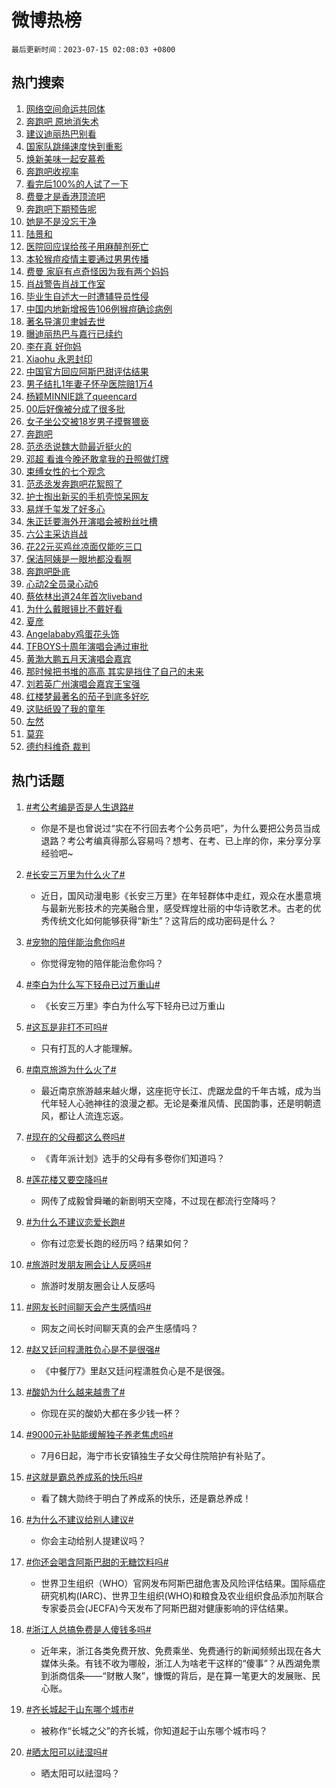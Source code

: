 # 微博热榜

`最后更新时间：2023-07-15 02:08:03 +0800`

## 热门搜索

1. [网络空间命运共同体](https://m.weibo.cn/search?containerid=100103type%3D1%26t%3D10%26q%3D%23%E7%BD%91%E7%BB%9C%E7%A9%BA%E9%97%B4%E5%91%BD%E8%BF%90%E5%85%B1%E5%90%8C%E4%BD%93%23&stream_entry_id=51&isnewpage=1&extparam=seat%3D1%26pos%3D0%26c_type%3D51%26dgr%3D0%26cate%3D10103%26stream_entry_id%3D51%26filter_type%3Drealtimehot%26display_time%3D1689358082%26pre_seqid%3D168935808264001754417&luicode=10000011&lfid=106003type%253D25%2526t%253D3%2526disable_hot%253D1%2526filter_type%253Drealtimehot)
1. [奔跑吧 原地消失术](https://m.weibo.cn/search?containerid=100103type%3D1%26t%3D10%26q%3D%E5%A5%94%E8%B7%91%E5%90%A7+%E5%8E%9F%E5%9C%B0%E6%B6%88%E5%A4%B1%E6%9C%AF&stream_entry_id=31&isnewpage=1&extparam=seat%3D1%26band_rank%3D1%26flag%3D16%26dgr%3D0%26lcate%3D5001%26filter_type%3Drealtimehot%26stream_entry_id%3D31%26pos%3D0%26c_type%3D31%26realpos%3D1%26q%3D%25E5%25A5%2594%25E8%25B7%2591%25E5%2590%25A7%2520%25E5%258E%259F%25E5%259C%25B0%25E6%25B6%2588%25E5%25A4%25B1%25E6%259C%25AF%26cate%3D5001%26display_time%3D1689358082%26pre_seqid%3D168935808264001754417&luicode=10000011&lfid=106003type%253D25%2526t%253D3%2526disable_hot%253D1%2526filter_type%253Drealtimehot)
1. [建议迪丽热巴别看](https://m.weibo.cn/search?containerid=100103type%3D1%26t%3D10%26q%3D%23%E5%BB%BA%E8%AE%AE%E8%BF%AA%E4%B8%BD%E7%83%AD%E5%B7%B4%E5%88%AB%E7%9C%8B%23&stream_entry_id=31&isnewpage=1&extparam=seat%3D1%26band_rank%3D2%26flag%3D2%26dgr%3D0%26lcate%3D5001%26filter_type%3Drealtimehot%26stream_entry_id%3D31%26pos%3D1%26c_type%3D31%26realpos%3D2%26q%3D%2523%25E5%25BB%25BA%25E8%25AE%25AE%25E8%25BF%25AA%25E4%25B8%25BD%25E7%2583%25AD%25E5%25B7%25B4%25E5%2588%25AB%25E7%259C%258B%2523%26cate%3D5001%26display_time%3D1689358082%26pre_seqid%3D168935808264001754417&luicode=10000011&lfid=106003type%253D25%2526t%253D3%2526disable_hot%253D1%2526filter_type%253Drealtimehot)
1. [国家队跳绳速度快到重影](https://m.weibo.cn/search?containerid=100103type%3D1%26t%3D10%26q%3D%23%E5%9B%BD%E5%AE%B6%E9%98%9F%E8%B7%B3%E7%BB%B3%E9%80%9F%E5%BA%A6%E5%BF%AB%E5%88%B0%E9%87%8D%E5%BD%B1%23&stream_entry_id=31&isnewpage=1&extparam=seat%3D1%26band_rank%3D3%26flag%3D0%26dgr%3D0%26lcate%3D5001%26filter_type%3Drealtimehot%26stream_entry_id%3D31%26pos%3D2%26c_type%3D31%26realpos%3D3%26q%3D%2523%25E5%259B%25BD%25E5%25AE%25B6%25E9%2598%259F%25E8%25B7%25B3%25E7%25BB%25B3%25E9%2580%259F%25E5%25BA%25A6%25E5%25BF%25AB%25E5%2588%25B0%25E9%2587%258D%25E5%25BD%25B1%2523%26cate%3D5001%26display_time%3D1689358082%26pre_seqid%3D168935808264001754417&luicode=10000011&lfid=106003type%253D25%2526t%253D3%2526disable_hot%253D1%2526filter_type%253Drealtimehot)
1. [焕新美味一起安慕希](https://m.weibo.cn/search?containerid=100103type%3D1%26t%3D10%26q%3D%23%E7%84%95%E6%96%B0%E7%BE%8E%E5%91%B3%E4%B8%80%E8%B5%B7%E5%AE%89%E6%85%95%E5%B8%8C%23&stream_entry_id=31&isnewpage=1&extparam=seat%3D1%26band_rank%3D4%26is_ad_pos%3D1%26topic_ad%3D1%26lcate%3D5001%26cate%3D5001%26adid%3D196207%26c_type%3D31%26dgr%3D0%26q%3D%2523%25E7%2584%2595%25E6%2596%25B0%25E7%25BE%258E%25E5%2591%25B3%25E4%25B8%2580%25E8%25B5%25B7%25E5%25AE%2589%25E6%2585%2595%25E5%25B8%258C%2523%26filter_type%3Drealtimehot%26pos%3D3%26stream_entry_id%3D31%26display_time%3D1689358082%26pre_seqid%3D168935808264001754417&luicode=10000011&lfid=106003type%253D25%2526t%253D3%2526disable_hot%253D1%2526filter_type%253Drealtimehot)
1. [奔跑吧收视率](https://m.weibo.cn/search?containerid=100103type%3D1%26t%3D10%26q%3D%E5%A5%94%E8%B7%91%E5%90%A7%E6%94%B6%E8%A7%86%E7%8E%87&stream_entry_id=31&isnewpage=1&extparam=seat%3D1%26band_rank%3D4%26flag%3D0%26dgr%3D0%26lcate%3D5001%26filter_type%3Drealtimehot%26stream_entry_id%3D31%26pos%3D4%26c_type%3D31%26realpos%3D4%26q%3D%25E5%25A5%2594%25E8%25B7%2591%25E5%2590%25A7%25E6%2594%25B6%25E8%25A7%2586%25E7%258E%2587%26cate%3D5001%26display_time%3D1689358082%26pre_seqid%3D168935808264001754417&luicode=10000011&lfid=106003type%253D25%2526t%253D3%2526disable_hot%253D1%2526filter_type%253Drealtimehot)
1. [看完后100%的人试了一下](https://m.weibo.cn/search?containerid=100103type%3D1%26t%3D10%26q%3D%23%E7%9C%8B%E5%AE%8C%E5%90%8E100%25%E7%9A%84%E4%BA%BA%E8%AF%95%E4%BA%86%E4%B8%80%E4%B8%8B%23&stream_entry_id=31&isnewpage=1&extparam=seat%3D1%26band_rank%3D5%26flag%3D32768%26dgr%3D0%26lcate%3D5001%26filter_type%3Drealtimehot%26stream_entry_id%3D31%26pos%3D5%26c_type%3D31%26realpos%3D5%26q%3D%2523%25E7%259C%258B%25E5%25AE%258C%25E5%2590%258E100%2525%25E7%259A%2584%25E4%25BA%25BA%25E8%25AF%2595%25E4%25BA%2586%25E4%25B8%2580%25E4%25B8%258B%2523%26cate%3D5001%26display_time%3D1689358082%26pre_seqid%3D168935808264001754417&luicode=10000011&lfid=106003type%253D25%2526t%253D3%2526disable_hot%253D1%2526filter_type%253Drealtimehot)
1. [费曼才是香港顶流吧](https://m.weibo.cn/search?containerid=100103type%3D1%26t%3D10%26q%3D%23%E8%B4%B9%E6%9B%BC%E6%89%8D%E6%98%AF%E9%A6%99%E6%B8%AF%E9%A1%B6%E6%B5%81%E5%90%A7%23&stream_entry_id=31&isnewpage=1&extparam=seat%3D1%26band_rank%3D6%26flag%3D0%26dgr%3D0%26lcate%3D5001%26filter_type%3Drealtimehot%26stream_entry_id%3D31%26pos%3D6%26c_type%3D31%26realpos%3D6%26q%3D%2523%25E8%25B4%25B9%25E6%259B%25BC%25E6%2589%258D%25E6%2598%25AF%25E9%25A6%2599%25E6%25B8%25AF%25E9%25A1%25B6%25E6%25B5%2581%25E5%2590%25A7%2523%26cate%3D5001%26display_time%3D1689358082%26pre_seqid%3D168935808264001754417&luicode=10000011&lfid=106003type%253D25%2526t%253D3%2526disable_hot%253D1%2526filter_type%253Drealtimehot)
1. [奔跑吧下期预告呢](https://m.weibo.cn/search?containerid=100103type%3D1%26t%3D10%26q%3D%23%E5%A5%94%E8%B7%91%E5%90%A7%E4%B8%8B%E6%9C%9F%E9%A2%84%E5%91%8A%E5%91%A2%23&stream_entry_id=31&isnewpage=1&extparam=seat%3D1%26band_rank%3D7%26flag%3D0%26dgr%3D0%26lcate%3D5001%26filter_type%3Drealtimehot%26stream_entry_id%3D31%26pos%3D7%26c_type%3D31%26realpos%3D7%26q%3D%2523%25E5%25A5%2594%25E8%25B7%2591%25E5%2590%25A7%25E4%25B8%258B%25E6%259C%259F%25E9%25A2%2584%25E5%2591%258A%25E5%2591%25A2%2523%26cate%3D5001%26display_time%3D1689358082%26pre_seqid%3D168935808264001754417&luicode=10000011&lfid=106003type%253D25%2526t%253D3%2526disable_hot%253D1%2526filter_type%253Drealtimehot)
1. [她是不是没忘干净](https://m.weibo.cn/search?containerid=100103type%3D1%26t%3D10%26q%3D%E5%A5%B9%E6%98%AF%E4%B8%8D%E6%98%AF%E6%B2%A1%E5%BF%98%E5%B9%B2%E5%87%80&stream_entry_id=31&isnewpage=1&extparam=seat%3D1%26band_rank%3D8%26flag%3D0%26dgr%3D0%26lcate%3D5001%26filter_type%3Drealtimehot%26stream_entry_id%3D31%26pos%3D8%26c_type%3D31%26realpos%3D8%26q%3D%25E5%25A5%25B9%25E6%2598%25AF%25E4%25B8%258D%25E6%2598%25AF%25E6%25B2%25A1%25E5%25BF%2598%25E5%25B9%25B2%25E5%2587%2580%26cate%3D5001%26display_time%3D1689358082%26pre_seqid%3D168935808264001754417&luicode=10000011&lfid=106003type%253D25%2526t%253D3%2526disable_hot%253D1%2526filter_type%253Drealtimehot)
1. [陆景和](https://m.weibo.cn/search?containerid=100103type%3D1%26t%3D10%26q%3D%E9%99%86%E6%99%AF%E5%92%8C&stream_entry_id=31&isnewpage=1&extparam=seat%3D1%26band_rank%3D9%26flag%3D0%26dgr%3D0%26lcate%3D5001%26filter_type%3Drealtimehot%26stream_entry_id%3D31%26pos%3D9%26c_type%3D31%26realpos%3D9%26q%3D%25E9%2599%2586%25E6%2599%25AF%25E5%2592%258C%26cate%3D5001%26display_time%3D1689358082%26pre_seqid%3D168935808264001754417&luicode=10000011&lfid=106003type%253D25%2526t%253D3%2526disable_hot%253D1%2526filter_type%253Drealtimehot)
1. [医院回应误给孩子用麻醉剂死亡](https://m.weibo.cn/search?containerid=100103type%3D1%26t%3D10%26q%3D%23%E5%8C%BB%E9%99%A2%E5%9B%9E%E5%BA%94%E8%AF%AF%E7%BB%99%E5%AD%A9%E5%AD%90%E7%94%A8%E9%BA%BB%E9%86%89%E5%89%82%E6%AD%BB%E4%BA%A1%23&stream_entry_id=31&isnewpage=1&extparam=seat%3D1%26band_rank%3D10%26flag%3D0%26dgr%3D0%26lcate%3D5001%26filter_type%3Drealtimehot%26stream_entry_id%3D31%26pos%3D10%26c_type%3D31%26realpos%3D10%26q%3D%2523%25E5%258C%25BB%25E9%2599%25A2%25E5%259B%259E%25E5%25BA%2594%25E8%25AF%25AF%25E7%25BB%2599%25E5%25AD%25A9%25E5%25AD%2590%25E7%2594%25A8%25E9%25BA%25BB%25E9%2586%2589%25E5%2589%2582%25E6%25AD%25BB%25E4%25BA%25A1%2523%26cate%3D5001%26display_time%3D1689358082%26pre_seqid%3D168935808264001754417&luicode=10000011&lfid=106003type%253D25%2526t%253D3%2526disable_hot%253D1%2526filter_type%253Drealtimehot)
1. [本轮猴痘疫情主要通过男男传播](https://m.weibo.cn/search?containerid=100103type%3D1%26t%3D10%26q%3D%23%E6%9C%AC%E8%BD%AE%E7%8C%B4%E7%97%98%E7%96%AB%E6%83%85%E4%B8%BB%E8%A6%81%E9%80%9A%E8%BF%87%E7%94%B7%E7%94%B7%E4%BC%A0%E6%92%AD%23&stream_entry_id=31&isnewpage=1&extparam=seat%3D1%26band_rank%3D11%26flag%3D0%26dgr%3D0%26lcate%3D5001%26filter_type%3Drealtimehot%26stream_entry_id%3D31%26pos%3D11%26c_type%3D31%26realpos%3D11%26q%3D%2523%25E6%259C%25AC%25E8%25BD%25AE%25E7%258C%25B4%25E7%2597%2598%25E7%2596%25AB%25E6%2583%2585%25E4%25B8%25BB%25E8%25A6%2581%25E9%2580%259A%25E8%25BF%2587%25E7%2594%25B7%25E7%2594%25B7%25E4%25BC%25A0%25E6%2592%25AD%2523%26cate%3D5001%26display_time%3D1689358082%26pre_seqid%3D168935808264001754417&luicode=10000011&lfid=106003type%253D25%2526t%253D3%2526disable_hot%253D1%2526filter_type%253Drealtimehot)
1. [费曼 家庭有点奇怪因为我有两个妈妈](https://m.weibo.cn/search?containerid=100103type%3D1%26t%3D10%26q%3D%E8%B4%B9%E6%9B%BC+%E5%AE%B6%E5%BA%AD%E6%9C%89%E7%82%B9%E5%A5%87%E6%80%AA%E5%9B%A0%E4%B8%BA%E6%88%91%E6%9C%89%E4%B8%A4%E4%B8%AA%E5%A6%88%E5%A6%88&stream_entry_id=31&isnewpage=1&extparam=seat%3D1%26band_rank%3D12%26flag%3D0%26dgr%3D0%26lcate%3D5001%26filter_type%3Drealtimehot%26stream_entry_id%3D31%26pos%3D12%26c_type%3D31%26realpos%3D12%26q%3D%25E8%25B4%25B9%25E6%259B%25BC%2520%25E5%25AE%25B6%25E5%25BA%25AD%25E6%259C%2589%25E7%2582%25B9%25E5%25A5%2587%25E6%2580%25AA%25E5%259B%25A0%25E4%25B8%25BA%25E6%2588%2591%25E6%259C%2589%25E4%25B8%25A4%25E4%25B8%25AA%25E5%25A6%2588%25E5%25A6%2588%26cate%3D5001%26display_time%3D1689358082%26pre_seqid%3D168935808264001754417&luicode=10000011&lfid=106003type%253D25%2526t%253D3%2526disable_hot%253D1%2526filter_type%253Drealtimehot)
1. [肖战警告肖战工作室](https://m.weibo.cn/search?containerid=100103type%3D1%26t%3D10%26q%3D%23%E8%82%96%E6%88%98%E8%AD%A6%E5%91%8A%E8%82%96%E6%88%98%E5%B7%A5%E4%BD%9C%E5%AE%A4%23&stream_entry_id=31&isnewpage=1&extparam=seat%3D1%26band_rank%3D13%26flag%3D0%26dgr%3D0%26lcate%3D5001%26filter_type%3Drealtimehot%26stream_entry_id%3D31%26pos%3D13%26c_type%3D31%26realpos%3D13%26q%3D%2523%25E8%2582%2596%25E6%2588%2598%25E8%25AD%25A6%25E5%2591%258A%25E8%2582%2596%25E6%2588%2598%25E5%25B7%25A5%25E4%25BD%259C%25E5%25AE%25A4%2523%26cate%3D5001%26display_time%3D1689358082%26pre_seqid%3D168935808264001754417&luicode=10000011&lfid=106003type%253D25%2526t%253D3%2526disable_hot%253D1%2526filter_type%253Drealtimehot)
1. [毕业生自述大一时遭辅导员性侵](https://m.weibo.cn/search?containerid=100103type%3D1%26t%3D10%26q%3D%23%E6%AF%95%E4%B8%9A%E7%94%9F%E8%87%AA%E8%BF%B0%E5%A4%A7%E4%B8%80%E6%97%B6%E9%81%AD%E8%BE%85%E5%AF%BC%E5%91%98%E6%80%A7%E4%BE%B5%23&stream_entry_id=31&isnewpage=1&extparam=seat%3D1%26band_rank%3D14%26flag%3D0%26dgr%3D0%26lcate%3D5001%26filter_type%3Drealtimehot%26stream_entry_id%3D31%26pos%3D14%26c_type%3D31%26realpos%3D14%26q%3D%2523%25E6%25AF%2595%25E4%25B8%259A%25E7%2594%259F%25E8%2587%25AA%25E8%25BF%25B0%25E5%25A4%25A7%25E4%25B8%2580%25E6%2597%25B6%25E9%2581%25AD%25E8%25BE%2585%25E5%25AF%25BC%25E5%2591%2598%25E6%2580%25A7%25E4%25BE%25B5%2523%26cate%3D5001%26display_time%3D1689358082%26pre_seqid%3D168935808264001754417&luicode=10000011&lfid=106003type%253D25%2526t%253D3%2526disable_hot%253D1%2526filter_type%253Drealtimehot)
1. [中国内地新增报告106例猴痘确诊病例](https://m.weibo.cn/search?containerid=100103type%3D1%26t%3D10%26q%3D%23%E4%B8%AD%E5%9B%BD%E5%86%85%E5%9C%B0%E6%96%B0%E5%A2%9E%E6%8A%A5%E5%91%8A106%E4%BE%8B%E7%8C%B4%E7%97%98%E7%A1%AE%E8%AF%8A%E7%97%85%E4%BE%8B%23&stream_entry_id=31&isnewpage=1&extparam=seat%3D1%26band_rank%3D15%26flag%3D0%26dgr%3D0%26lcate%3D5001%26filter_type%3Drealtimehot%26stream_entry_id%3D31%26pos%3D15%26c_type%3D31%26realpos%3D15%26q%3D%2523%25E4%25B8%25AD%25E5%259B%25BD%25E5%2586%2585%25E5%259C%25B0%25E6%2596%25B0%25E5%25A2%259E%25E6%258A%25A5%25E5%2591%258A106%25E4%25BE%258B%25E7%258C%25B4%25E7%2597%2598%25E7%25A1%25AE%25E8%25AF%258A%25E7%2597%2585%25E4%25BE%258B%2523%26cate%3D5001%26display_time%3D1689358082%26pre_seqid%3D168935808264001754417&luicode=10000011&lfid=106003type%253D25%2526t%253D3%2526disable_hot%253D1%2526filter_type%253Drealtimehot)
1. [著名导演贝聿娍去世](https://m.weibo.cn/search?containerid=100103type%3D1%26t%3D10%26q%3D%23%E8%91%97%E5%90%8D%E5%AF%BC%E6%BC%94%E8%B4%9D%E8%81%BF%E5%A8%8D%E5%8E%BB%E4%B8%96%23&stream_entry_id=31&isnewpage=1&extparam=seat%3D1%26band_rank%3D16%26flag%3D0%26dgr%3D0%26lcate%3D5001%26filter_type%3Drealtimehot%26stream_entry_id%3D31%26pos%3D16%26c_type%3D31%26realpos%3D16%26q%3D%2523%25E8%2591%2597%25E5%2590%258D%25E5%25AF%25BC%25E6%25BC%2594%25E8%25B4%259D%25E8%2581%25BF%25E5%25A8%258D%25E5%258E%25BB%25E4%25B8%2596%2523%26cate%3D5001%26display_time%3D1689358082%26pre_seqid%3D168935808264001754417&luicode=10000011&lfid=106003type%253D25%2526t%253D3%2526disable_hot%253D1%2526filter_type%253Drealtimehot)
1. [曝迪丽热巴与嘉行已续约](https://m.weibo.cn/search?containerid=100103type%3D1%26t%3D10%26q%3D%23%E6%9B%9D%E8%BF%AA%E4%B8%BD%E7%83%AD%E5%B7%B4%E4%B8%8E%E5%98%89%E8%A1%8C%E5%B7%B2%E7%BB%AD%E7%BA%A6%23&stream_entry_id=31&isnewpage=1&extparam=seat%3D1%26band_rank%3D17%26flag%3D0%26dgr%3D0%26lcate%3D5001%26filter_type%3Drealtimehot%26stream_entry_id%3D31%26pos%3D17%26c_type%3D31%26realpos%3D17%26q%3D%2523%25E6%259B%259D%25E8%25BF%25AA%25E4%25B8%25BD%25E7%2583%25AD%25E5%25B7%25B4%25E4%25B8%258E%25E5%2598%2589%25E8%25A1%258C%25E5%25B7%25B2%25E7%25BB%25AD%25E7%25BA%25A6%2523%26cate%3D5001%26display_time%3D1689358082%26pre_seqid%3D168935808264001754417&luicode=10000011&lfid=106003type%253D25%2526t%253D3%2526disable_hot%253D1%2526filter_type%253Drealtimehot)
1. [李在真 好你妈](https://m.weibo.cn/search?containerid=100103type%3D1%26t%3D10%26q%3D%E6%9D%8E%E5%9C%A8%E7%9C%9F+%E5%A5%BD%E4%BD%A0%E5%A6%88&stream_entry_id=31&isnewpage=1&extparam=seat%3D1%26band_rank%3D18%26flag%3D0%26dgr%3D0%26lcate%3D5001%26filter_type%3Drealtimehot%26stream_entry_id%3D31%26pos%3D18%26c_type%3D31%26realpos%3D18%26q%3D%25E6%259D%258E%25E5%259C%25A8%25E7%259C%259F%2520%25E5%25A5%25BD%25E4%25BD%25A0%25E5%25A6%2588%26cate%3D5001%26display_time%3D1689358082%26pre_seqid%3D168935808264001754417&luicode=10000011&lfid=106003type%253D25%2526t%253D3%2526disable_hot%253D1%2526filter_type%253Drealtimehot)
1. [Xiaohu 永恩封印](https://m.weibo.cn/search?containerid=100103type%3D1%26t%3D10%26q%3DXiaohu+%E6%B0%B8%E6%81%A9%E5%B0%81%E5%8D%B0&stream_entry_id=31&isnewpage=1&extparam=seat%3D1%26band_rank%3D19%26flag%3D0%26dgr%3D0%26lcate%3D5001%26filter_type%3Drealtimehot%26stream_entry_id%3D31%26pos%3D19%26c_type%3D31%26realpos%3D19%26q%3DXiaohu%2520%25E6%25B0%25B8%25E6%2581%25A9%25E5%25B0%2581%25E5%258D%25B0%26cate%3D5001%26display_time%3D1689358082%26pre_seqid%3D168935808264001754417&luicode=10000011&lfid=106003type%253D25%2526t%253D3%2526disable_hot%253D1%2526filter_type%253Drealtimehot)
1. [中国官方回应阿斯巴甜评估结果](https://m.weibo.cn/search?containerid=100103type%3D1%26t%3D10%26q%3D%23%E4%B8%AD%E5%9B%BD%E5%AE%98%E6%96%B9%E5%9B%9E%E5%BA%94%E9%98%BF%E6%96%AF%E5%B7%B4%E7%94%9C%E8%AF%84%E4%BC%B0%E7%BB%93%E6%9E%9C%23&stream_entry_id=31&isnewpage=1&extparam=seat%3D1%26band_rank%3D20%26flag%3D0%26dgr%3D0%26lcate%3D5001%26filter_type%3Drealtimehot%26stream_entry_id%3D31%26pos%3D20%26c_type%3D31%26realpos%3D20%26q%3D%2523%25E4%25B8%25AD%25E5%259B%25BD%25E5%25AE%2598%25E6%2596%25B9%25E5%259B%259E%25E5%25BA%2594%25E9%2598%25BF%25E6%2596%25AF%25E5%25B7%25B4%25E7%2594%259C%25E8%25AF%2584%25E4%25BC%25B0%25E7%25BB%2593%25E6%259E%259C%2523%26cate%3D5001%26display_time%3D1689358082%26pre_seqid%3D168935808264001754417&luicode=10000011&lfid=106003type%253D25%2526t%253D3%2526disable_hot%253D1%2526filter_type%253Drealtimehot)
1. [男子结扎1年妻子怀孕医院赔1万4](https://m.weibo.cn/search?containerid=100103type%3D1%26t%3D10%26q%3D%23%E7%94%B7%E5%AD%90%E7%BB%93%E6%89%8E1%E5%B9%B4%E5%A6%BB%E5%AD%90%E6%80%80%E5%AD%95%E5%8C%BB%E9%99%A2%E8%B5%941%E4%B8%874%23&stream_entry_id=31&isnewpage=1&extparam=seat%3D1%26band_rank%3D21%26flag%3D0%26dgr%3D0%26lcate%3D5001%26filter_type%3Drealtimehot%26stream_entry_id%3D31%26pos%3D21%26c_type%3D31%26realpos%3D21%26q%3D%2523%25E7%2594%25B7%25E5%25AD%2590%25E7%25BB%2593%25E6%2589%258E1%25E5%25B9%25B4%25E5%25A6%25BB%25E5%25AD%2590%25E6%2580%2580%25E5%25AD%2595%25E5%258C%25BB%25E9%2599%25A2%25E8%25B5%25941%25E4%25B8%25874%2523%26cate%3D5001%26display_time%3D1689358082%26pre_seqid%3D168935808264001754417&luicode=10000011&lfid=106003type%253D25%2526t%253D3%2526disable_hot%253D1%2526filter_type%253Drealtimehot)
1. [杨颖MINNIE跳了queencard](https://m.weibo.cn/search?containerid=100103type%3D1%26t%3D10%26q%3D%23%E6%9D%A8%E9%A2%96MINNIE%E8%B7%B3%E4%BA%86queencard%23&stream_entry_id=31&isnewpage=1&extparam=seat%3D1%26band_rank%3D22%26flag%3D0%26dgr%3D0%26lcate%3D5001%26filter_type%3Drealtimehot%26stream_entry_id%3D31%26pos%3D22%26c_type%3D31%26realpos%3D22%26q%3D%2523%25E6%259D%25A8%25E9%25A2%2596MINNIE%25E8%25B7%25B3%25E4%25BA%2586queencard%2523%26cate%3D5001%26display_time%3D1689358082%26pre_seqid%3D168935808264001754417&luicode=10000011&lfid=106003type%253D25%2526t%253D3%2526disable_hot%253D1%2526filter_type%253Drealtimehot)
1. [00后好像被分成了很多批](https://m.weibo.cn/search?containerid=100103type%3D1%26t%3D10%26q%3D00%E5%90%8E%E5%A5%BD%E5%83%8F%E8%A2%AB%E5%88%86%E6%88%90%E4%BA%86%E5%BE%88%E5%A4%9A%E6%89%B9&stream_entry_id=31&isnewpage=1&extparam=seat%3D1%26band_rank%3D23%26flag%3D0%26dgr%3D0%26lcate%3D5001%26filter_type%3Drealtimehot%26stream_entry_id%3D31%26pos%3D23%26c_type%3D31%26realpos%3D23%26q%3D00%25E5%2590%258E%25E5%25A5%25BD%25E5%2583%258F%25E8%25A2%25AB%25E5%2588%2586%25E6%2588%2590%25E4%25BA%2586%25E5%25BE%2588%25E5%25A4%259A%25E6%2589%25B9%26cate%3D5001%26display_time%3D1689358082%26pre_seqid%3D168935808264001754417&luicode=10000011&lfid=106003type%253D25%2526t%253D3%2526disable_hot%253D1%2526filter_type%253Drealtimehot)
1. [女子坐公交被18岁男子摸臀猥亵](https://m.weibo.cn/search?containerid=100103type%3D1%26t%3D10%26q%3D%23%E5%A5%B3%E5%AD%90%E5%9D%90%E5%85%AC%E4%BA%A4%E8%A2%AB18%E5%B2%81%E7%94%B7%E5%AD%90%E6%91%B8%E8%87%80%E7%8C%A5%E4%BA%B5%23&stream_entry_id=31&isnewpage=1&extparam=seat%3D1%26band_rank%3D24%26flag%3D0%26dgr%3D0%26lcate%3D5001%26filter_type%3Drealtimehot%26stream_entry_id%3D31%26pos%3D24%26c_type%3D31%26realpos%3D24%26q%3D%2523%25E5%25A5%25B3%25E5%25AD%2590%25E5%259D%2590%25E5%2585%25AC%25E4%25BA%25A4%25E8%25A2%25AB18%25E5%25B2%2581%25E7%2594%25B7%25E5%25AD%2590%25E6%2591%25B8%25E8%2587%2580%25E7%258C%25A5%25E4%25BA%25B5%2523%26cate%3D5001%26display_time%3D1689358082%26pre_seqid%3D168935808264001754417&luicode=10000011&lfid=106003type%253D25%2526t%253D3%2526disable_hot%253D1%2526filter_type%253Drealtimehot)
1. [奔跑吧](https://m.weibo.cn/search?containerid=100103type%3D1%26t%3D10%26q%3D%E5%A5%94%E8%B7%91%E5%90%A7&stream_entry_id=31&isnewpage=1&extparam=seat%3D1%26band_rank%3D25%26flag%3D0%26dgr%3D0%26lcate%3D5001%26filter_type%3Drealtimehot%26stream_entry_id%3D31%26pos%3D25%26c_type%3D31%26realpos%3D25%26q%3D%25E5%25A5%2594%25E8%25B7%2591%25E5%2590%25A7%26cate%3D5001%26display_time%3D1689358082%26pre_seqid%3D168935808264001754417&luicode=10000011&lfid=106003type%253D25%2526t%253D3%2526disable_hot%253D1%2526filter_type%253Drealtimehot)
1. [范丞丞说魏大勋最近挺火的](https://m.weibo.cn/search?containerid=100103type%3D1%26t%3D10%26q%3D%23%E8%8C%83%E4%B8%9E%E4%B8%9E%E8%AF%B4%E9%AD%8F%E5%A4%A7%E5%8B%8B%E6%9C%80%E8%BF%91%E6%8C%BA%E7%81%AB%E7%9A%84%23&stream_entry_id=31&isnewpage=1&extparam=seat%3D1%26band_rank%3D26%26flag%3D0%26dgr%3D0%26lcate%3D5001%26filter_type%3Drealtimehot%26stream_entry_id%3D31%26pos%3D26%26c_type%3D31%26realpos%3D26%26q%3D%2523%25E8%258C%2583%25E4%25B8%259E%25E4%25B8%259E%25E8%25AF%25B4%25E9%25AD%258F%25E5%25A4%25A7%25E5%258B%258B%25E6%259C%2580%25E8%25BF%2591%25E6%258C%25BA%25E7%2581%25AB%25E7%259A%2584%2523%26cate%3D5001%26display_time%3D1689358082%26pre_seqid%3D168935808264001754417&luicode=10000011&lfid=106003type%253D25%2526t%253D3%2526disable_hot%253D1%2526filter_type%253Drealtimehot)
1. [邓超 看谁今晚还敢拿我的丑照做灯牌](https://m.weibo.cn/search?containerid=100103type%3D1%26t%3D10%26q%3D%E9%82%93%E8%B6%85+%E7%9C%8B%E8%B0%81%E4%BB%8A%E6%99%9A%E8%BF%98%E6%95%A2%E6%8B%BF%E6%88%91%E7%9A%84%E4%B8%91%E7%85%A7%E5%81%9A%E7%81%AF%E7%89%8C&stream_entry_id=31&isnewpage=1&extparam=seat%3D1%26band_rank%3D27%26flag%3D0%26dgr%3D0%26lcate%3D5001%26filter_type%3Drealtimehot%26stream_entry_id%3D31%26pos%3D27%26c_type%3D31%26realpos%3D27%26q%3D%25E9%2582%2593%25E8%25B6%2585%2520%25E7%259C%258B%25E8%25B0%2581%25E4%25BB%258A%25E6%2599%259A%25E8%25BF%2598%25E6%2595%25A2%25E6%258B%25BF%25E6%2588%2591%25E7%259A%2584%25E4%25B8%2591%25E7%2585%25A7%25E5%2581%259A%25E7%2581%25AF%25E7%2589%258C%26cate%3D5001%26display_time%3D1689358082%26pre_seqid%3D168935808264001754417&luicode=10000011&lfid=106003type%253D25%2526t%253D3%2526disable_hot%253D1%2526filter_type%253Drealtimehot)
1. [束缚女性的七个观念](https://m.weibo.cn/search?containerid=100103type%3D1%26t%3D10%26q%3D%E6%9D%9F%E7%BC%9A%E5%A5%B3%E6%80%A7%E7%9A%84%E4%B8%83%E4%B8%AA%E8%A7%82%E5%BF%B5&stream_entry_id=31&isnewpage=1&extparam=seat%3D1%26band_rank%3D28%26flag%3D1%26dgr%3D0%26lcate%3D5001%26filter_type%3Drealtimehot%26stream_entry_id%3D31%26pos%3D28%26c_type%3D31%26realpos%3D28%26q%3D%25E6%259D%259F%25E7%25BC%259A%25E5%25A5%25B3%25E6%2580%25A7%25E7%259A%2584%25E4%25B8%2583%25E4%25B8%25AA%25E8%25A7%2582%25E5%25BF%25B5%26cate%3D5001%26display_time%3D1689358082%26pre_seqid%3D168935808264001754417&luicode=10000011&lfid=106003type%253D25%2526t%253D3%2526disable_hot%253D1%2526filter_type%253Drealtimehot)
1. [范丞丞发奔跑吧花絮照了](https://m.weibo.cn/search?containerid=100103type%3D1%26t%3D10%26q%3D%23%E8%8C%83%E4%B8%9E%E4%B8%9E%E5%8F%91%E5%A5%94%E8%B7%91%E5%90%A7%E8%8A%B1%E7%B5%AE%E7%85%A7%E4%BA%86%23&stream_entry_id=31&isnewpage=1&extparam=seat%3D1%26band_rank%3D29%26flag%3D0%26dgr%3D0%26lcate%3D5001%26filter_type%3Drealtimehot%26stream_entry_id%3D31%26pos%3D29%26c_type%3D31%26realpos%3D29%26q%3D%2523%25E8%258C%2583%25E4%25B8%259E%25E4%25B8%259E%25E5%258F%2591%25E5%25A5%2594%25E8%25B7%2591%25E5%2590%25A7%25E8%258A%25B1%25E7%25B5%25AE%25E7%2585%25A7%25E4%25BA%2586%2523%26cate%3D5001%26display_time%3D1689358082%26pre_seqid%3D168935808264001754417&luicode=10000011&lfid=106003type%253D25%2526t%253D3%2526disable_hot%253D1%2526filter_type%253Drealtimehot)
1. [护士掏出新买的手机壳惊呆网友](https://m.weibo.cn/search?containerid=100103type%3D1%26t%3D10%26q%3D%23%E6%8A%A4%E5%A3%AB%E6%8E%8F%E5%87%BA%E6%96%B0%E4%B9%B0%E7%9A%84%E6%89%8B%E6%9C%BA%E5%A3%B3%E6%83%8A%E5%91%86%E7%BD%91%E5%8F%8B%23&stream_entry_id=31&isnewpage=1&extparam=seat%3D1%26band_rank%3D30%26flag%3D0%26dgr%3D0%26lcate%3D5001%26filter_type%3Drealtimehot%26stream_entry_id%3D31%26pos%3D30%26c_type%3D31%26realpos%3D30%26q%3D%2523%25E6%258A%25A4%25E5%25A3%25AB%25E6%258E%258F%25E5%2587%25BA%25E6%2596%25B0%25E4%25B9%25B0%25E7%259A%2584%25E6%2589%258B%25E6%259C%25BA%25E5%25A3%25B3%25E6%2583%258A%25E5%2591%2586%25E7%25BD%2591%25E5%258F%258B%2523%26cate%3D5001%26display_time%3D1689358082%26pre_seqid%3D168935808264001754417&luicode=10000011&lfid=106003type%253D25%2526t%253D3%2526disable_hot%253D1%2526filter_type%253Drealtimehot)
1. [易烊千玺发了好多心](https://m.weibo.cn/search?containerid=100103type%3D1%26t%3D10%26q%3D%23%E6%98%93%E7%83%8A%E5%8D%83%E7%8E%BA%E5%8F%91%E4%BA%86%E5%A5%BD%E5%A4%9A%E5%BF%83%23&stream_entry_id=31&isnewpage=1&extparam=seat%3D1%26band_rank%3D31%26flag%3D0%26dgr%3D0%26lcate%3D5001%26filter_type%3Drealtimehot%26stream_entry_id%3D31%26pos%3D31%26c_type%3D31%26realpos%3D31%26q%3D%2523%25E6%2598%2593%25E7%2583%258A%25E5%258D%2583%25E7%258E%25BA%25E5%258F%2591%25E4%25BA%2586%25E5%25A5%25BD%25E5%25A4%259A%25E5%25BF%2583%2523%26cate%3D5001%26display_time%3D1689358082%26pre_seqid%3D168935808264001754417&luicode=10000011&lfid=106003type%253D25%2526t%253D3%2526disable_hot%253D1%2526filter_type%253Drealtimehot)
1. [朱正廷要海外开演唱会被粉丝吐槽](https://m.weibo.cn/search?containerid=100103type%3D1%26t%3D10%26q%3D%23%E6%9C%B1%E6%AD%A3%E5%BB%B7%E8%A6%81%E6%B5%B7%E5%A4%96%E5%BC%80%E6%BC%94%E5%94%B1%E4%BC%9A%E8%A2%AB%E7%B2%89%E4%B8%9D%E5%90%90%E6%A7%BD%23&stream_entry_id=31&isnewpage=1&extparam=seat%3D1%26band_rank%3D32%26flag%3D0%26dgr%3D0%26lcate%3D5001%26filter_type%3Drealtimehot%26stream_entry_id%3D31%26pos%3D32%26c_type%3D31%26realpos%3D32%26q%3D%2523%25E6%259C%25B1%25E6%25AD%25A3%25E5%25BB%25B7%25E8%25A6%2581%25E6%25B5%25B7%25E5%25A4%2596%25E5%25BC%2580%25E6%25BC%2594%25E5%2594%25B1%25E4%25BC%259A%25E8%25A2%25AB%25E7%25B2%2589%25E4%25B8%259D%25E5%2590%2590%25E6%25A7%25BD%2523%26cate%3D5001%26display_time%3D1689358082%26pre_seqid%3D168935808264001754417&luicode=10000011&lfid=106003type%253D25%2526t%253D3%2526disable_hot%253D1%2526filter_type%253Drealtimehot)
1. [六公主采访肖战](https://m.weibo.cn/search?containerid=100103type%3D1%26t%3D10%26q%3D%23%E5%85%AD%E5%85%AC%E4%B8%BB%E9%87%87%E8%AE%BF%E8%82%96%E6%88%98%23&stream_entry_id=31&isnewpage=1&extparam=seat%3D1%26band_rank%3D33%26flag%3D0%26dgr%3D0%26lcate%3D5001%26filter_type%3Drealtimehot%26stream_entry_id%3D31%26pos%3D33%26c_type%3D31%26realpos%3D33%26q%3D%2523%25E5%2585%25AD%25E5%2585%25AC%25E4%25B8%25BB%25E9%2587%2587%25E8%25AE%25BF%25E8%2582%2596%25E6%2588%2598%2523%26cate%3D5001%26display_time%3D1689358082%26pre_seqid%3D168935808264001754417&luicode=10000011&lfid=106003type%253D25%2526t%253D3%2526disable_hot%253D1%2526filter_type%253Drealtimehot)
1. [花22元买鸡丝凉面仅能吃三口](https://m.weibo.cn/search?containerid=100103type%3D1%26t%3D10%26q%3D%23%E8%8A%B122%E5%85%83%E4%B9%B0%E9%B8%A1%E4%B8%9D%E5%87%89%E9%9D%A2%E4%BB%85%E8%83%BD%E5%90%83%E4%B8%89%E5%8F%A3%23&stream_entry_id=31&isnewpage=1&extparam=seat%3D1%26band_rank%3D34%26flag%3D0%26dgr%3D0%26lcate%3D5001%26filter_type%3Drealtimehot%26stream_entry_id%3D31%26pos%3D34%26c_type%3D31%26realpos%3D34%26q%3D%2523%25E8%258A%25B122%25E5%2585%2583%25E4%25B9%25B0%25E9%25B8%25A1%25E4%25B8%259D%25E5%2587%2589%25E9%259D%25A2%25E4%25BB%2585%25E8%2583%25BD%25E5%2590%2583%25E4%25B8%2589%25E5%258F%25A3%2523%26cate%3D5001%26display_time%3D1689358082%26pre_seqid%3D168935808264001754417&luicode=10000011&lfid=106003type%253D25%2526t%253D3%2526disable_hot%253D1%2526filter_type%253Drealtimehot)
1. [保洁阿姨是一眼地都没看啊](https://m.weibo.cn/search?containerid=100103type%3D1%26t%3D10%26q%3D%E4%BF%9D%E6%B4%81%E9%98%BF%E5%A7%A8%E6%98%AF%E4%B8%80%E7%9C%BC%E5%9C%B0%E9%83%BD%E6%B2%A1%E7%9C%8B%E5%95%8A&stream_entry_id=31&isnewpage=1&extparam=seat%3D1%26band_rank%3D35%26flag%3D0%26dgr%3D0%26lcate%3D5001%26filter_type%3Drealtimehot%26stream_entry_id%3D31%26pos%3D35%26c_type%3D31%26realpos%3D35%26q%3D%25E4%25BF%259D%25E6%25B4%2581%25E9%2598%25BF%25E5%25A7%25A8%25E6%2598%25AF%25E4%25B8%2580%25E7%259C%25BC%25E5%259C%25B0%25E9%2583%25BD%25E6%25B2%25A1%25E7%259C%258B%25E5%2595%258A%26cate%3D5001%26display_time%3D1689358082%26pre_seqid%3D168935808264001754417&luicode=10000011&lfid=106003type%253D25%2526t%253D3%2526disable_hot%253D1%2526filter_type%253Drealtimehot)
1. [奔跑吧卧底](https://m.weibo.cn/search?containerid=100103type%3D1%26t%3D10%26q%3D%E5%A5%94%E8%B7%91%E5%90%A7%E5%8D%A7%E5%BA%95&stream_entry_id=31&isnewpage=1&extparam=seat%3D1%26band_rank%3D36%26flag%3D0%26dgr%3D0%26lcate%3D5001%26filter_type%3Drealtimehot%26stream_entry_id%3D31%26pos%3D36%26c_type%3D31%26realpos%3D36%26q%3D%25E5%25A5%2594%25E8%25B7%2591%25E5%2590%25A7%25E5%258D%25A7%25E5%25BA%2595%26cate%3D5001%26display_time%3D1689358082%26pre_seqid%3D168935808264001754417&luicode=10000011&lfid=106003type%253D25%2526t%253D3%2526disable_hot%253D1%2526filter_type%253Drealtimehot)
1. [心动2全员录心动6](https://m.weibo.cn/search?containerid=100103type%3D1%26t%3D10%26q%3D%23%E5%BF%83%E5%8A%A82%E5%85%A8%E5%91%98%E5%BD%95%E5%BF%83%E5%8A%A86%23&stream_entry_id=31&isnewpage=1&extparam=seat%3D1%26band_rank%3D37%26flag%3D0%26dgr%3D0%26lcate%3D5001%26filter_type%3Drealtimehot%26stream_entry_id%3D31%26pos%3D37%26c_type%3D31%26realpos%3D37%26q%3D%2523%25E5%25BF%2583%25E5%258A%25A82%25E5%2585%25A8%25E5%2591%2598%25E5%25BD%2595%25E5%25BF%2583%25E5%258A%25A86%2523%26cate%3D5001%26display_time%3D1689358082%26pre_seqid%3D168935808264001754417&luicode=10000011&lfid=106003type%253D25%2526t%253D3%2526disable_hot%253D1%2526filter_type%253Drealtimehot)
1. [蔡依林出道24年首次liveband](https://m.weibo.cn/search?containerid=100103type%3D1%26t%3D10%26q%3D%23%E8%94%A1%E4%BE%9D%E6%9E%97%E5%87%BA%E9%81%9324%E5%B9%B4%E9%A6%96%E6%AC%A1liveband%23&stream_entry_id=31&isnewpage=1&extparam=seat%3D1%26band_rank%3D38%26flag%3D0%26dgr%3D0%26lcate%3D5001%26filter_type%3Drealtimehot%26stream_entry_id%3D31%26pos%3D38%26c_type%3D31%26realpos%3D38%26q%3D%2523%25E8%2594%25A1%25E4%25BE%259D%25E6%259E%2597%25E5%2587%25BA%25E9%2581%259324%25E5%25B9%25B4%25E9%25A6%2596%25E6%25AC%25A1liveband%2523%26cate%3D5001%26display_time%3D1689358082%26pre_seqid%3D168935808264001754417&luicode=10000011&lfid=106003type%253D25%2526t%253D3%2526disable_hot%253D1%2526filter_type%253Drealtimehot)
1. [为什么戴眼镜比不戴好看](https://m.weibo.cn/search?containerid=100103type%3D1%26t%3D10%26q%3D%23%E4%B8%BA%E4%BB%80%E4%B9%88%E6%88%B4%E7%9C%BC%E9%95%9C%E6%AF%94%E4%B8%8D%E6%88%B4%E5%A5%BD%E7%9C%8B%23&stream_entry_id=31&isnewpage=1&extparam=seat%3D1%26band_rank%3D39%26flag%3D0%26dgr%3D0%26lcate%3D5001%26filter_type%3Drealtimehot%26stream_entry_id%3D31%26pos%3D39%26c_type%3D31%26realpos%3D39%26q%3D%2523%25E4%25B8%25BA%25E4%25BB%2580%25E4%25B9%2588%25E6%2588%25B4%25E7%259C%25BC%25E9%2595%259C%25E6%25AF%2594%25E4%25B8%258D%25E6%2588%25B4%25E5%25A5%25BD%25E7%259C%258B%2523%26cate%3D5001%26display_time%3D1689358082%26pre_seqid%3D168935808264001754417&luicode=10000011&lfid=106003type%253D25%2526t%253D3%2526disable_hot%253D1%2526filter_type%253Drealtimehot)
1. [夏彦](https://m.weibo.cn/search?containerid=100103type%3D1%26t%3D10%26q%3D%E5%A4%8F%E5%BD%A6&stream_entry_id=31&isnewpage=1&extparam=seat%3D1%26band_rank%3D40%26flag%3D0%26dgr%3D0%26lcate%3D5001%26filter_type%3Drealtimehot%26stream_entry_id%3D31%26pos%3D40%26c_type%3D31%26realpos%3D40%26q%3D%25E5%25A4%258F%25E5%25BD%25A6%26cate%3D5001%26display_time%3D1689358082%26pre_seqid%3D168935808264001754417&luicode=10000011&lfid=106003type%253D25%2526t%253D3%2526disable_hot%253D1%2526filter_type%253Drealtimehot)
1. [Angelababy鸡蛋花头饰](https://m.weibo.cn/search?containerid=100103type%3D1%26t%3D10%26q%3D%23Angelababy%E9%B8%A1%E8%9B%8B%E8%8A%B1%E5%A4%B4%E9%A5%B0%23&stream_entry_id=31&isnewpage=1&extparam=seat%3D1%26band_rank%3D41%26flag%3D0%26dgr%3D0%26lcate%3D5001%26filter_type%3Drealtimehot%26stream_entry_id%3D31%26pos%3D41%26c_type%3D31%26realpos%3D41%26q%3D%2523Angelababy%25E9%25B8%25A1%25E8%259B%258B%25E8%258A%25B1%25E5%25A4%25B4%25E9%25A5%25B0%2523%26cate%3D5001%26display_time%3D1689358082%26pre_seqid%3D168935808264001754417&luicode=10000011&lfid=106003type%253D25%2526t%253D3%2526disable_hot%253D1%2526filter_type%253Drealtimehot)
1. [TFBOYS十周年演唱会通过审批](https://m.weibo.cn/search?containerid=100103type%3D1%26t%3D10%26q%3D%23TFBOYS%E5%8D%81%E5%91%A8%E5%B9%B4%E6%BC%94%E5%94%B1%E4%BC%9A%E9%80%9A%E8%BF%87%E5%AE%A1%E6%89%B9%23&stream_entry_id=31&isnewpage=1&extparam=seat%3D1%26band_rank%3D42%26flag%3D0%26dgr%3D0%26lcate%3D5001%26filter_type%3Drealtimehot%26stream_entry_id%3D31%26pos%3D42%26c_type%3D31%26realpos%3D42%26q%3D%2523TFBOYS%25E5%258D%2581%25E5%2591%25A8%25E5%25B9%25B4%25E6%25BC%2594%25E5%2594%25B1%25E4%25BC%259A%25E9%2580%259A%25E8%25BF%2587%25E5%25AE%25A1%25E6%2589%25B9%2523%26cate%3D5001%26display_time%3D1689358082%26pre_seqid%3D168935808264001754417&luicode=10000011&lfid=106003type%253D25%2526t%253D3%2526disable_hot%253D1%2526filter_type%253Drealtimehot)
1. [黄渤大鹏五月天演唱会嘉宾](https://m.weibo.cn/search?containerid=100103type%3D1%26t%3D10%26q%3D%23%E9%BB%84%E6%B8%A4%E5%A4%A7%E9%B9%8F%E4%BA%94%E6%9C%88%E5%A4%A9%E6%BC%94%E5%94%B1%E4%BC%9A%E5%98%89%E5%AE%BE%23&stream_entry_id=31&isnewpage=1&extparam=seat%3D1%26band_rank%3D43%26flag%3D0%26dgr%3D0%26lcate%3D5001%26filter_type%3Drealtimehot%26stream_entry_id%3D31%26pos%3D43%26c_type%3D31%26realpos%3D43%26q%3D%2523%25E9%25BB%2584%25E6%25B8%25A4%25E5%25A4%25A7%25E9%25B9%258F%25E4%25BA%2594%25E6%259C%2588%25E5%25A4%25A9%25E6%25BC%2594%25E5%2594%25B1%25E4%25BC%259A%25E5%2598%2589%25E5%25AE%25BE%2523%26cate%3D5001%26display_time%3D1689358082%26pre_seqid%3D168935808264001754417&luicode=10000011&lfid=106003type%253D25%2526t%253D3%2526disable_hot%253D1%2526filter_type%253Drealtimehot)
1. [那时候把书堆的高高 其实是挡住了自己的未来](https://m.weibo.cn/search?containerid=100103type%3D1%26t%3D10%26q%3D%E9%82%A3%E6%97%B6%E5%80%99%E6%8A%8A%E4%B9%A6%E5%A0%86%E7%9A%84%E9%AB%98%E9%AB%98+%E5%85%B6%E5%AE%9E%E6%98%AF%E6%8C%A1%E4%BD%8F%E4%BA%86%E8%87%AA%E5%B7%B1%E7%9A%84%E6%9C%AA%E6%9D%A5&stream_entry_id=31&isnewpage=1&extparam=seat%3D1%26band_rank%3D44%26flag%3D0%26dgr%3D0%26lcate%3D5001%26filter_type%3Drealtimehot%26stream_entry_id%3D31%26pos%3D44%26c_type%3D31%26realpos%3D44%26q%3D%25E9%2582%25A3%25E6%2597%25B6%25E5%2580%2599%25E6%258A%258A%25E4%25B9%25A6%25E5%25A0%2586%25E7%259A%2584%25E9%25AB%2598%25E9%25AB%2598%2520%25E5%2585%25B6%25E5%25AE%259E%25E6%2598%25AF%25E6%258C%25A1%25E4%25BD%258F%25E4%25BA%2586%25E8%2587%25AA%25E5%25B7%25B1%25E7%259A%2584%25E6%259C%25AA%25E6%259D%25A5%26cate%3D5001%26display_time%3D1689358082%26pre_seqid%3D168935808264001754417&luicode=10000011&lfid=106003type%253D25%2526t%253D3%2526disable_hot%253D1%2526filter_type%253Drealtimehot)
1. [刘若英广州演唱会嘉宾王宝强](https://m.weibo.cn/search?containerid=100103type%3D1%26t%3D10%26q%3D%23%E5%88%98%E8%8B%A5%E8%8B%B1%E5%B9%BF%E5%B7%9E%E6%BC%94%E5%94%B1%E4%BC%9A%E5%98%89%E5%AE%BE%E7%8E%8B%E5%AE%9D%E5%BC%BA%23&stream_entry_id=31&isnewpage=1&extparam=seat%3D1%26band_rank%3D45%26flag%3D0%26dgr%3D0%26lcate%3D5001%26filter_type%3Drealtimehot%26stream_entry_id%3D31%26pos%3D45%26c_type%3D31%26realpos%3D45%26q%3D%2523%25E5%2588%2598%25E8%258B%25A5%25E8%258B%25B1%25E5%25B9%25BF%25E5%25B7%259E%25E6%25BC%2594%25E5%2594%25B1%25E4%25BC%259A%25E5%2598%2589%25E5%25AE%25BE%25E7%258E%258B%25E5%25AE%259D%25E5%25BC%25BA%2523%26cate%3D5001%26display_time%3D1689358082%26pre_seqid%3D168935808264001754417&luicode=10000011&lfid=106003type%253D25%2526t%253D3%2526disable_hot%253D1%2526filter_type%253Drealtimehot)
1. [红楼梦最著名的茄子到底多好吃](https://m.weibo.cn/search?containerid=100103type%3D1%26t%3D10%26q%3D%23%E7%BA%A2%E6%A5%BC%E6%A2%A6%E6%9C%80%E8%91%97%E5%90%8D%E7%9A%84%E8%8C%84%E5%AD%90%E5%88%B0%E5%BA%95%E5%A4%9A%E5%A5%BD%E5%90%83%23&stream_entry_id=31&isnewpage=1&extparam=seat%3D1%26band_rank%3D46%26flag%3D0%26dgr%3D0%26lcate%3D5001%26filter_type%3Drealtimehot%26stream_entry_id%3D31%26pos%3D46%26c_type%3D31%26realpos%3D46%26q%3D%2523%25E7%25BA%25A2%25E6%25A5%25BC%25E6%25A2%25A6%25E6%259C%2580%25E8%2591%2597%25E5%2590%258D%25E7%259A%2584%25E8%258C%2584%25E5%25AD%2590%25E5%2588%25B0%25E5%25BA%2595%25E5%25A4%259A%25E5%25A5%25BD%25E5%2590%2583%2523%26cate%3D5001%26display_time%3D1689358082%26pre_seqid%3D168935808264001754417&luicode=10000011&lfid=106003type%253D25%2526t%253D3%2526disable_hot%253D1%2526filter_type%253Drealtimehot)
1. [这贴纸毁了我的童年](https://m.weibo.cn/search?containerid=100103type%3D1%26t%3D10%26q%3D%23%E8%BF%99%E8%B4%B4%E7%BA%B8%E6%AF%81%E4%BA%86%E6%88%91%E7%9A%84%E7%AB%A5%E5%B9%B4%23&stream_entry_id=31&isnewpage=1&extparam=seat%3D1%26band_rank%3D47%26flag%3D0%26dgr%3D0%26lcate%3D5001%26filter_type%3Drealtimehot%26stream_entry_id%3D31%26pos%3D47%26c_type%3D31%26realpos%3D47%26q%3D%2523%25E8%25BF%2599%25E8%25B4%25B4%25E7%25BA%25B8%25E6%25AF%2581%25E4%25BA%2586%25E6%2588%2591%25E7%259A%2584%25E7%25AB%25A5%25E5%25B9%25B4%2523%26cate%3D5001%26display_time%3D1689358082%26pre_seqid%3D168935808264001754417&luicode=10000011&lfid=106003type%253D25%2526t%253D3%2526disable_hot%253D1%2526filter_type%253Drealtimehot)
1. [左然](https://m.weibo.cn/search?containerid=100103type%3D1%26t%3D10%26q%3D%E5%B7%A6%E7%84%B6&stream_entry_id=31&isnewpage=1&extparam=seat%3D1%26band_rank%3D48%26flag%3D0%26dgr%3D0%26lcate%3D5001%26filter_type%3Drealtimehot%26stream_entry_id%3D31%26pos%3D48%26c_type%3D31%26realpos%3D48%26q%3D%25E5%25B7%25A6%25E7%2584%25B6%26cate%3D5001%26display_time%3D1689358082%26pre_seqid%3D168935808264001754417&luicode=10000011&lfid=106003type%253D25%2526t%253D3%2526disable_hot%253D1%2526filter_type%253Drealtimehot)
1. [莫弈](https://m.weibo.cn/search?containerid=100103type%3D1%26t%3D10%26q%3D%E8%8E%AB%E5%BC%88&stream_entry_id=31&isnewpage=1&extparam=seat%3D1%26band_rank%3D49%26flag%3D0%26dgr%3D0%26lcate%3D5001%26filter_type%3Drealtimehot%26stream_entry_id%3D31%26pos%3D49%26c_type%3D31%26realpos%3D49%26q%3D%25E8%258E%25AB%25E5%25BC%2588%26cate%3D5001%26display_time%3D1689358082%26pre_seqid%3D168935808264001754417&luicode=10000011&lfid=106003type%253D25%2526t%253D3%2526disable_hot%253D1%2526filter_type%253Drealtimehot)
1. [德约科维奇 裁判](https://m.weibo.cn/search?containerid=100103type%3D1%26t%3D10%26q%3D%E5%BE%B7%E7%BA%A6%E7%A7%91%E7%BB%B4%E5%A5%87+%E8%A3%81%E5%88%A4&stream_entry_id=31&isnewpage=1&extparam=seat%3D1%26band_rank%3D50%26flag%3D0%26dgr%3D0%26lcate%3D5001%26filter_type%3Drealtimehot%26stream_entry_id%3D31%26pos%3D50%26c_type%3D31%26realpos%3D50%26q%3D%25E5%25BE%25B7%25E7%25BA%25A6%25E7%25A7%2591%25E7%25BB%25B4%25E5%25A5%2587%2520%25E8%25A3%2581%25E5%2588%25A4%26cate%3D5001%26display_time%3D1689358082%26pre_seqid%3D168935808264001754417&luicode=10000011&lfid=106003type%253D25%2526t%253D3%2526disable_hot%253D1%2526filter_type%253Drealtimehot)

## 热门话题

1. [#考公考编是否是人生退路#](https://m.weibo.cn/search?containerid=231522type%3D1%26t%3D10%26q%3D%23%E8%80%83%E5%85%AC%E8%80%83%E7%BC%96%E6%98%AF%E5%90%A6%E6%98%AF%E4%BA%BA%E7%94%9F%E9%80%80%E8%B7%AF%23&stream_entry_id=128&isnewpage=1&extparam=seat%3D1%26cate%3D5004%26pos%3D1-0-0%26dgr%3D0%26lcate%3D5004%26unitid%3D1689207508724%26c_type%3D128%26display_time%3D1689358083%26pre_seqid%3D1689358083676027178228&luicode=10000011&lfid=231648_-_4)
    - 你是不是也曾说过“实在不行回去考个公务员吧”，为什么要把公务员当成退路？考公考编真得那么容易吗？想考、在考、已上岸的你，来分享分享经验吧~  ​​​

1. [#长安三万里为什么火了#](https://m.weibo.cn/search?containerid=231522type%3D1%26t%3D10%26q%3D%23%E9%95%BF%E5%AE%89%E4%B8%89%E4%B8%87%E9%87%8C%E4%B8%BA%E4%BB%80%E4%B9%88%E7%81%AB%E4%BA%86%23&stream_entry_id=128&isnewpage=1&extparam=seat%3D1%26cate%3D5004%26pos%3D1-0-1%26dgr%3D0%26lcate%3D5004%26unitid%3D1689314342457%26c_type%3D128%26display_time%3D1689358083%26pre_seqid%3D1689358083676027178228&luicode=10000011&lfid=231648_-_4)
    - 近日，国风动漫电影《长安三万里》在年轻群体中走红，观众在水墨意境与最新光影技术的完美融合里，感受辉煌壮丽的中华诗歌艺术。古老的优秀传统文化如何能够获得“新生”？这背后的成功密码是什么？

1. [#宠物的陪伴能治愈你吗#](https://m.weibo.cn/search?containerid=231522type%3D1%26t%3D10%26q%3D%23%E5%AE%A0%E7%89%A9%E7%9A%84%E9%99%AA%E4%BC%B4%E8%83%BD%E6%B2%BB%E6%84%88%E4%BD%A0%E5%90%97%23&stream_entry_id=128&isnewpage=1&extparam=seat%3D1%26cate%3D5004%26pos%3D1-0-2%26dgr%3D0%26lcate%3D5004%26unitid%3D1689342822697%26c_type%3D128%26display_time%3D1689358083%26pre_seqid%3D1689358083676027178228&luicode=10000011&lfid=231648_-_4)
    - 你觉得宠物的陪伴能治愈你吗？

1. [#李白为什么写下轻舟已过万重山#](https://m.weibo.cn/search?containerid=231522type%3D1%26t%3D10%26q%3D%23%E6%9D%8E%E7%99%BD%E4%B8%BA%E4%BB%80%E4%B9%88%E5%86%99%E4%B8%8B%E8%BD%BB%E8%88%9F%E5%B7%B2%E8%BF%87%E4%B8%87%E9%87%8D%E5%B1%B1%23&stream_entry_id=128&isnewpage=1&extparam=seat%3D1%26cate%3D5004%26pos%3D1-0-3%26dgr%3D0%26lcate%3D5004%26unitid%3D1689297209106%26c_type%3D128%26display_time%3D1689358083%26pre_seqid%3D1689358083676027178228&luicode=10000011&lfid=231648_-_4)
    - 《长安三万里》李白为什么写下轻舟已过万重山

1. [#这瓦是非打不可吗#](https://m.weibo.cn/search?containerid=231522type%3D1%26t%3D10%26q%3D%23%E8%BF%99%E7%93%A6%E6%98%AF%E9%9D%9E%E6%89%93%E4%B8%8D%E5%8F%AF%E5%90%97%23&stream_entry_id=128&isnewpage=1&extparam=seat%3D1%26cate%3D5004%26pos%3D1-0-4%26dgr%3D0%26lcate%3D5004%26unitid%3D1689255292435%26c_type%3D128%26display_time%3D1689358083%26pre_seqid%3D1689358083676027178228&luicode=10000011&lfid=231648_-_4)
    - 只有打瓦的人才能理解。

1. [#南京旅游为什么火了#](https://m.weibo.cn/search?containerid=231522type%3D1%26t%3D10%26q%3D%23%E5%8D%97%E4%BA%AC%E6%97%85%E6%B8%B8%E4%B8%BA%E4%BB%80%E4%B9%88%E7%81%AB%E4%BA%86%23&stream_entry_id=128&isnewpage=1&extparam=seat%3D1%26cate%3D5004%26pos%3D1-0-5%26dgr%3D0%26lcate%3D5004%26unitid%3D1689295409331%26c_type%3D128%26display_time%3D1689358083%26pre_seqid%3D1689358083676027178228&luicode=10000011&lfid=231648_-_4)
    - 最近南京旅游越来越火爆，这座扼守长江、虎踞龙盘的千年古城，成为当代年轻人心驰神往的浪漫之都。无论是秦淮风情、民国韵事，还是明朝遗风，都让人流连忘返。

1. [#现在的父母都这么卷吗#](https://m.weibo.cn/search?containerid=231522type%3D1%26t%3D10%26q%3D%23%E7%8E%B0%E5%9C%A8%E7%9A%84%E7%88%B6%E6%AF%8D%E9%83%BD%E8%BF%99%E4%B9%88%E5%8D%B7%E5%90%97%23&stream_entry_id=128&isnewpage=1&extparam=seat%3D1%26cate%3D5004%26pos%3D1-0-6%26dgr%3D0%26lcate%3D5004%26unitid%3D1689347334504%26c_type%3D128%26display_time%3D1689358083%26pre_seqid%3D1689358083676027178228&luicode=10000011&lfid=231648_-_4)
    - 《青年派计划》选手的父母有多卷你们知道吗？

1. [#莲花楼又要空降吗#](https://m.weibo.cn/search?containerid=231522type%3D1%26t%3D10%26q%3D%23%E8%8E%B2%E8%8A%B1%E6%A5%BC%E5%8F%88%E8%A6%81%E7%A9%BA%E9%99%8D%E5%90%97%23&stream_entry_id=128&isnewpage=1&extparam=seat%3D1%26cate%3D5004%26pos%3D1-0-7%26dgr%3D0%26lcate%3D5004%26unitid%3D1689321574050%26c_type%3D128%26display_time%3D1689358083%26pre_seqid%3D1689358083676027178228&luicode=10000011&lfid=231648_-_4)
    - 网传了成毅曾舜曦的新剧明天空降，不过现在都流行空降吗？

1. [#为什么不建议恋爱长跑#](https://m.weibo.cn/search?containerid=231522type%3D1%26t%3D10%26q%3D%23%E4%B8%BA%E4%BB%80%E4%B9%88%E4%B8%8D%E5%BB%BA%E8%AE%AE%E6%81%8B%E7%88%B1%E9%95%BF%E8%B7%91%23&stream_entry_id=128&isnewpage=1&extparam=seat%3D1%26cate%3D5004%26pos%3D1-0-8%26dgr%3D0%26lcate%3D5004%26unitid%3D1689204206522%26c_type%3D128%26display_time%3D1689358083%26pre_seqid%3D1689358083676027178228&luicode=10000011&lfid=231648_-_4)
    - 你有过恋爱长跑的经历吗？结果如何？

1. [#旅游时发朋友圈会让人反感吗#](https://m.weibo.cn/search?containerid=231522type%3D1%26t%3D10%26q%3D%23%E6%97%85%E6%B8%B8%E6%97%B6%E5%8F%91%E6%9C%8B%E5%8F%8B%E5%9C%88%E4%BC%9A%E8%AE%A9%E4%BA%BA%E5%8F%8D%E6%84%9F%E5%90%97%23&stream_entry_id=128&isnewpage=1&extparam=seat%3D1%26cate%3D5004%26pos%3D1-0-9%26dgr%3D0%26lcate%3D5004%26unitid%3D1689247743372%26c_type%3D128%26display_time%3D1689358083%26pre_seqid%3D1689358083676027178228&luicode=10000011&lfid=231648_-_4)
    - 旅游时发朋友圈会让人反感吗

1. [#网友长时间聊天会产生感情吗#](https://m.weibo.cn/search?containerid=231522type%3D1%26t%3D10%26q%3D%23%E7%BD%91%E5%8F%8B%E9%95%BF%E6%97%B6%E9%97%B4%E8%81%8A%E5%A4%A9%E4%BC%9A%E4%BA%A7%E7%94%9F%E6%84%9F%E6%83%85%E5%90%97%23&stream_entry_id=128&isnewpage=1&extparam=seat%3D1%26cate%3D5004%26pos%3D1-0-10%26dgr%3D0%26lcate%3D5004%26unitid%3D1689328724081%26c_type%3D128%26display_time%3D1689358083%26pre_seqid%3D1689358083676027178228&luicode=10000011&lfid=231648_-_4)
    - 网友之间长时间聊天真的会产生感情吗？

1. [#赵又廷问程潇胜负心是不是很强#](https://m.weibo.cn/search?containerid=231522type%3D1%26t%3D10%26q%3D%23%E8%B5%B5%E5%8F%88%E5%BB%B7%E9%97%AE%E7%A8%8B%E6%BD%87%E8%83%9C%E8%B4%9F%E5%BF%83%E6%98%AF%E4%B8%8D%E6%98%AF%E5%BE%88%E5%BC%BA%23&stream_entry_id=128&isnewpage=1&extparam=seat%3D1%26cate%3D5004%26pos%3D1-0-11%26dgr%3D0%26lcate%3D5004%26unitid%3D1689313139967%26c_type%3D128%26display_time%3D1689358083%26pre_seqid%3D1689358083676027178228&luicode=10000011&lfid=231648_-_4)
    - 《中餐厅7》里赵又廷问程潇胜负心是不是很强。

1. [#酸奶为什么越来越贵了#](https://m.weibo.cn/search?containerid=231522type%3D1%26t%3D10%26q%3D%23%E9%85%B8%E5%A5%B6%E4%B8%BA%E4%BB%80%E4%B9%88%E8%B6%8A%E6%9D%A5%E8%B6%8A%E8%B4%B5%E4%BA%86%23&stream_entry_id=128&isnewpage=1&extparam=seat%3D1%26cate%3D5004%26pos%3D1-0-12%26dgr%3D0%26lcate%3D5004%26unitid%3D1689332033865%26c_type%3D128%26display_time%3D1689358083%26pre_seqid%3D1689358083676027178228&luicode=10000011&lfid=231648_-_4)
    - 你现在买的酸奶大都在多少钱一杯？

1. [#9000元补贴能缓解独子养老焦虑吗#](https://m.weibo.cn/search?containerid=231522type%3D1%26t%3D10%26q%3D%239000%E5%85%83%E8%A1%A5%E8%B4%B4%E8%83%BD%E7%BC%93%E8%A7%A3%E7%8B%AC%E5%AD%90%E5%85%BB%E8%80%81%E7%84%A6%E8%99%91%E5%90%97%23&stream_entry_id=128&isnewpage=1&extparam=seat%3D1%26cate%3D5004%26pos%3D1-0-13%26dgr%3D0%26lcate%3D5004%26unitid%3D1689346173065%26c_type%3D128%26display_time%3D1689358083%26pre_seqid%3D1689358083676027178228&luicode=10000011&lfid=231648_-_4)
    - 7月6日起，海宁市长安镇独生子女父母住院陪护有补贴了。

1. [#这就是霸总养成系的快乐吗#](https://m.weibo.cn/search?containerid=231522type%3D1%26t%3D10%26q%3D%23%E8%BF%99%E5%B0%B1%E6%98%AF%E9%9C%B8%E6%80%BB%E5%85%BB%E6%88%90%E7%B3%BB%E7%9A%84%E5%BF%AB%E4%B9%90%E5%90%97%23&stream_entry_id=128&isnewpage=1&extparam=seat%3D1%26cate%3D5004%26pos%3D1-0-14%26dgr%3D0%26lcate%3D5004%26unitid%3D1689303504891%26c_type%3D128%26display_time%3D1689358083%26pre_seqid%3D1689358083676027178228&luicode=10000011&lfid=231648_-_4)
    - 看了魏大勋终于明白了养成系的快乐，还是霸总养成！

1. [#为什么不建议给别人建议#](https://m.weibo.cn/search?containerid=231522type%3D1%26t%3D10%26q%3D%23%E4%B8%BA%E4%BB%80%E4%B9%88%E4%B8%8D%E5%BB%BA%E8%AE%AE%E7%BB%99%E5%88%AB%E4%BA%BA%E5%BB%BA%E8%AE%AE%23&stream_entry_id=128&isnewpage=1&extparam=seat%3D1%26cate%3D5004%26pos%3D1-0-15%26dgr%3D0%26lcate%3D5004%26unitid%3D1689335337766%26c_type%3D128%26display_time%3D1689358083%26pre_seqid%3D1689358083676027178228&luicode=10000011&lfid=231648_-_4)
    - 你会主动给别人提建议吗？

1. [#你还会喝含阿斯巴甜的无糖饮料吗#](https://m.weibo.cn/search?containerid=231522type%3D1%26t%3D10%26q%3D%23%E4%BD%A0%E8%BF%98%E4%BC%9A%E5%96%9D%E5%90%AB%E9%98%BF%E6%96%AF%E5%B7%B4%E7%94%9C%E7%9A%84%E6%97%A0%E7%B3%96%E9%A5%AE%E6%96%99%E5%90%97%23&stream_entry_id=128&isnewpage=1&extparam=seat%3D1%26cate%3D5004%26pos%3D1-0-16%26dgr%3D0%26lcate%3D5004%26unitid%3D1689318277544%26c_type%3D128%26display_time%3D1689358083%26pre_seqid%3D1689358083676027178228&luicode=10000011&lfid=231648_-_4)
    - 世界卫生组织（WHO）官网发布阿斯巴甜危害及风险评估结果。国际癌症研究机构(IARC)、世界卫生组织(WHO)和粮食及农业组织食品添加剂联合专家委员会(JECFA)今天发布了阿斯巴甜对健康影响的评估结果。

1. [#浙江人总搞免费是人傻钱多吗#](https://m.weibo.cn/search?containerid=231522type%3D1%26t%3D10%26q%3D%23%E6%B5%99%E6%B1%9F%E4%BA%BA%E6%80%BB%E6%90%9E%E5%85%8D%E8%B4%B9%E6%98%AF%E4%BA%BA%E5%82%BB%E9%92%B1%E5%A4%9A%E5%90%97%23&stream_entry_id=128&isnewpage=1&extparam=seat%3D1%26cate%3D5004%26pos%3D1-0-17%26dgr%3D0%26lcate%3D5004%26unitid%3D1689226169587%26c_type%3D128%26display_time%3D1689358083%26pre_seqid%3D1689358083676027178228&luicode=10000011&lfid=231648_-_4)
    - 近年来，浙江各类免费开放、免费乘坐、免费通行的新闻频频出现在各大媒体头条。有钱不收为哪般，浙江人为啥老干这样的“傻事”？从西湖免票到浙商信条——“财散人聚”，慷慨的背后，是在算一笔更大的发展账、民心账。

1. [#齐长城起于山东哪个城市#](https://m.weibo.cn/search?containerid=231522type%3D1%26t%3D10%26q%3D%23%E9%BD%90%E9%95%BF%E5%9F%8E%E8%B5%B7%E4%BA%8E%E5%B1%B1%E4%B8%9C%E5%93%AA%E4%B8%AA%E5%9F%8E%E5%B8%82%23&stream_entry_id=128&isnewpage=1&extparam=seat%3D1%26cate%3D5004%26pos%3D1-0-18%26dgr%3D0%26lcate%3D5004%26unitid%3D1689217139639%26c_type%3D128%26display_time%3D1689358083%26pre_seqid%3D1689358083676027178228&luicode=10000011&lfid=231648_-_4)
    - 被称作“长城之父”的齐长城，你知道起于山东哪个城市吗？

1. [#晒太阳可以祛湿吗#](https://m.weibo.cn/search?containerid=231522type%3D1%26t%3D10%26q%3D%23%E6%99%92%E5%A4%AA%E9%98%B3%E5%8F%AF%E4%BB%A5%E7%A5%9B%E6%B9%BF%E5%90%97%23&stream_entry_id=128&isnewpage=1&extparam=seat%3D1%26cate%3D5004%26pos%3D1-0-19%26dgr%3D0%26lcate%3D5004%26unitid%3D1689303858743%26c_type%3D128%26display_time%3D1689358083%26pre_seqid%3D1689358083676027178228&luicode=10000011&lfid=231648_-_4)
    - 晒太阳可以祛湿吗？

